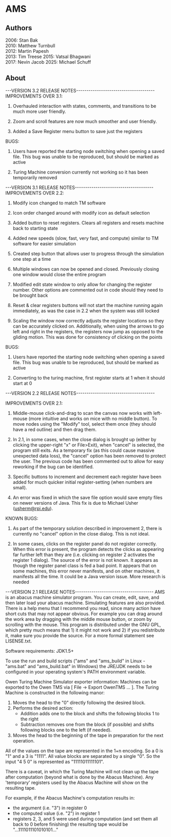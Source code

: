 # AMS
## Authors
2006:
Stan Bak  
2010:
Matthew Turnbull  
2012:
Martin Papesh  
2013:
Tim Treese
2015:
Vatsal Bhagwani  
2017:
Nevin Jacob
2025:
Michael Schuff

## About
---VERSION 3.2 RELEASE NOTES--------------------------------------
IMPROVEMENTS OVER 3.1:

1) Overhauled interaction with states, comments, and transitions to be much more user friendly.

2) Zoom and scroll features are now much smoother and user friendly.

3) Added a Save Register menu button to save just the registers
   

BUGS:

1) Users have reported the starting node switching when opening a saved file. This bug was unable to be reproduced, but should be marked as active

2) Turing Machine conversion currently not working so it has been temporarily removed


---VERSION 3.1 RELEASE NOTES--------------------------------------
IMPROVEMENTS OVER 2.2:

1) Modify icon changed to match TM software

2) Icon order changed around with modify icon as default selection

3) Added button to reset registers. Clears all registers and resets machine back to starting state

4) Added new speeds (slow, fast, very fast, and compute) similar to TM software for easier simulation

5) Created step button that allows user to progress through the simulation one step at a time

6) Multiple windows can now be opened and closed. Previously closing one window would close the entire program

7) Modified edit state window to only allow for changing the register number. Other options are commented out in code should they need to be brought back

8) Reset & clear registers buttons will not start the machine running again immediately, as was the case in 2.2 when the system was still locked

9) Scaling the window now correctly adjusts the register locations so they can be accurately clicked on. Additionally, when using the arrows to go left and right in the 
	registers, the registers now jump as opposed to the gliding motion. This was done for consistency of clicking on the points
	

BUGS:

1) Users have reported the starting node switching when opening a saved file. This bug was unable to be reproduced, but should be marked as active

2) Converting to the turing machine, first register starts at 1 when it should start at 0 



---VERSION 2.2 RELEASE NOTES--------------------------------------

IMPROVEMENTS OVER 2.1:

1) Middle-mouse click-and-drag to scan the canvas now works with left-mouse (more intuitive and works on mice with no middle button).
   To move nodes using the "Modify" tool, select them once (they should have a red outline) and then drag them.

2) In 2.1, in some cases, when the close dialog is brought up (either by clicking the upper-right "x" or File>Exit), when "cancel" is selected, the program still exits.
   As a temporary fix (as this could cause massive unexpected data loss), the "cancel" option has been removed to protect the user. The previous code has been commented out to allow for easy reworking if the bug can be identified.

3) Specific buttons to increment and decrement each register have been added for much quicker initial register-setting (when numbers are small).

4) An error was fixed in which the save file option would save empty files on newer versions of Java. This fix is due to Michael Usher (usherm@rpi.edu).

KNOWN BUGS:

1) As part of the temporary solution described in improvement 2, there is currently no "cancel" option in the close dialog. This is not ideal.

2) In some cases, clicks on the register panel do not register correctly. When this error is present, the program detects the clicks as appearing far further left than they are (i.e. clicking on register 2 activates the register 1 dialog).
   The source of the error is not known. It appears as though the register panel class is fed a bad point. It appears that on some machines, this error never manifests, and on other machines, it manifests all the time. It could be a Java version issue. More research is needed


---VERSION 2.1 RELEASE NOTES--------------------------------------
AMS is an abacus machine simulator program. You can create, edit, save, and then later load your abacus machine. Simulating features are also provided.
There is a help menu that I recommend you read, since many action have short cuts that may not appear obvious. For example you can drag around the work area by dragging with the middle mouse button, or zoom by scrolling with the mouse. 
This program is distributed under the GNU GPL, which pretty much means that 1) it might not work and 2) if you redistribute it, make sure you provide the source. For a more formal statement see LISENSE.txt.



Software requirements: JDK1.5+

To use the run and build scripts ("ams" and "ams_build" in Linux - "ams.bat" and "ams_build.bat" in Windows) the JRE/JDK needs to be configured in your operating system's PATH environment variable.



Owen Turing Machine Simulator exporter information:
Machines can be exported to the Owen TMS via [ File -> Export OwenTMS ... ]. The Turing Machine is constructed in the following manor:

1. Moves the head to the "0" directly following the desired block.
2. Performs the desired action:
   - Addition adds one to the block and shifts the following blocks 1 to the right
   - Subtraction removes one from the block (if possible) and shifts following blocks one to the left (if needed).
3. Moves the head to the beginning of the tape in preparation for the next operation.

All of the values on the tape are represented in the 1+n encoding. So a 0 is "1" and a 3 is "1111". All value blocks are separated by a single "0". So the input "4 5 0" is represented as "11111011111101".

There is a caveat, in which the Turing Machine will not clean up the tape after computation (beyond what is done by the Abacus Machine). Any 'temporary' registers used by the Abacus Machine will show on the resulting tape.

For example, if the Abacus Machine's computation results in:
- the argument (i.e. "3") in register 0
- the computed value (i.e. "2") in register 1
- registers 2, 3, and 5 were used during computation (and set them all back to 0 before finishing)
the resulting tape would be "...1111011101010101..."
